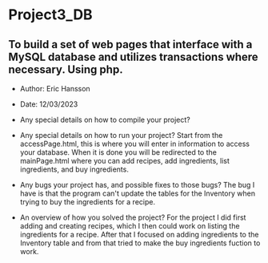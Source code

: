 # Project3_DB
To build a set of web pages that interface with a MySQL database and utilizes transactions where necessary. Using php.
--
- Author: Eric Hansson
- Date: 12/03/2023

- Any special details on how to compile your project?


- Any special details on how to run your project?
Start from the accessPage.html, this is where you will enter in information to access your database.
When it is done you will be redirected to the mainPage.html where you can add recipes, add ingredients,
list ingredients, and buy ingredients.

- Any bugs your project has, and possible fixes to those bugs?
The bug I have is that the program can't update the tables for the Inventory when trying to buy the
ingredients for a recipe.

- An overview of how you solved the project?
For the project I did first adding and creating recipes, which I then could work on listing the ingredients for
a recipe. After that I focused on adding ingredients to the Inventory table and from that tried to make the 
buy ingredients fuction to work.
